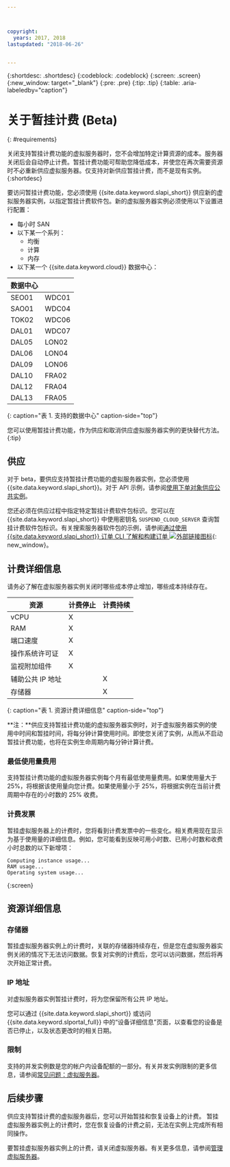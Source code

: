 ```yaml
---



copyright:
  years: 2017, 2018
lastupdated: "2018-06-26"


---
```


{:shortdesc: .shortdesc}
{:codeblock: .codeblock}
{:screen: .screen}
{:new_window: target="_blank"}
{:pre: .pre}
{:tip: .tip}
{:table: .aria-labeledby="caption"}

# 关于暂挂计费 (Beta)
{: #requirements}

关闭支持暂挂计费功能的虚拟服务器时，您不会增加特定计算资源的成本。服务器关闭后会自动停止计费。暂挂计费功能可帮助您降低成本，并使您在再次需要资源时不必重新供应虚拟服务器。仅支持对新供应暂挂计费，而不是现有实例。
{:shortdesc}

要访问暂挂计费功能，您必须使用 {{site.data.keyword.slapi_short}} 供应新的虚拟服务器实例，以指定暂挂计费软件包。新的虚拟服务器实例必须使用以下设置进行配置：

* 每小时 SAN
* 以下某一个系列：
  * 均衡
  * 计算
  * 内存
* 以下某一个 {{site.data.keyword.cloud}} 数据中心：

|数据中心|         |
| ------------ | ------- | 
|SEO01  |WDC01   |
|SAO01  |WDC04  |
|TOK02  |WDC06  |
|DAL01        |WDC07  |
|DAL05         |LON02         |
|DAL06         |LON04         |
|DAL09         |LON06   |
|DAL10         |FRA02         |
|DAL12         |  FRA04  |
|DAL13         |  FRA05  |
{: caption="表 1. 支持的数据中心" caption-side="top"}

您可以使用暂挂计费功能，作为供应和取消供应虚拟服务器实例的更快替代方法。
{:tip}

## 供应

对于 beta，要供应支持暂挂计费功能的虚拟服务器实例，您必须使用 {{site.data.keyword.slapi_short}}。对于 API 示例，请参阅[使用下单对象供应公共实例](../vsi/vsi_provision_api.html#provisioning-a-public-instance-using-place-order-object)。 

您还必须在供应过程中指定特定暂挂计费软件包标识。您可以在 {{site.data.keyword.slapi_short}} 中使用密钥名 `SUSPEND_CLOUD_SERVER` 查询暂挂计费软件包标识。有关搜索服务器软件包的示例，请参阅[通过使用 {{site.data.keyword.slapi_short}} 订单 CLI 了解和构建订单 ![外部链接图标](../icons/launch-glyph.svg "外部链接图标")](https://softlayer.github.io/article/understanding-ordering/){: new_window}。

## 计费详细信息

请务必了解在虚拟服务器实例关闭时哪些成本停止增加，哪些成本持续存在。

| 资源                      | 计费停止   | 计费持续 |
| ----------------------------- | ----------------- | ---------------- |
|vCPU|X|                  |
|RAM|X|                  |
|端口速度|X|                  |
|操作系统许可证            |X|                  |
| 监视附加组件            |X|                  |
| 辅助公共 IP 地址         |                   |X|
|存储器|                   |X|
{: caption="表 1. 资源计费详细信息" caption-side="top"}   

**注：**供应支持暂挂计费功能的虚拟服务器实例时，对于虚拟服务器实例的使用中时间和暂挂时间，将每分钟计算使用时间。即使您关闭了实例，从而从不启动暂挂计费功能，也将在实例生命周期内每分钟计算计费。 

### 最低使用量费用
支持暂挂计费功能的虚拟服务器实例每个月有最低使用量费用。如果使用量大于 25%，将根据该使用量向您计费。如果使用量小于 25%，将根据实例在当前计费周期中存在的小时数的 25% 收费。 

### 计费发票
暂挂虚拟服务器上的计费时，您将看到计费发票中的一些变化。相关费用现在显示为基于使用量的详细信息。例如，您可能看到反映可用小时数、已用小时数和收费小时总数的以下新增项：

```
Computing instance usage...
RAM usage...
Operating system usage...
```
{:screen}

## 资源详细信息

### 存储器

暂挂虚拟服务器实例上的计费时，关联的存储器持续存在，但是您在虚拟服务器实例关闭的情况下无法访问数据。恢复对实例的计费后，您可以访问数据，然后将再次开始正常计费。

### IP 地址

对虚拟服务器实例暂挂计费时，将为您保留所有公共 IP 地址。

您可以通过 {{site.data.keyword.slapi_short}} 或访问 {{site.data.keyword.slportal_full}} 中的“设备详细信息”页面，以查看您的设备是否已停止，以及状态更改时的相关日期。

### 限制

支持的并发实例数是您的帐户内设备配额的一部分。有关并发实例限制的更多信息，请参阅[常见问题：虚拟服务器](vsi_faqs_vs.html#concurrent)。

## 后续步骤
供应支持暂挂计费的虚拟服务器后，您可以开始暂挂和恢复设备上的计费。
暂挂虚拟服务器实例上的计费时，您在恢复设备的计费之前，无法在实例上完成所有相同操作。

要暂挂虚拟服务器实例上的计费，请关闭虚拟服务器。有关更多信息，请参阅[管理虚拟服务器](vsi_managing.html)。
